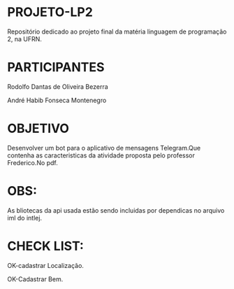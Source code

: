 # PROJETO-LP2
Repositório dedicado ao projeto final da matéria linguagem de programação 2, na UFRN.

# PARTICIPANTES
Rodolfo Dantas de Oliveira Bezerra

André Habib Fonseca Montenegro

# OBJETIVO
Desenvolver um bot para o aplicativo de mensagens Telegram.Que contenha as caracteristicas da atividade proposta pelo professor Frederico.No pdf.


# OBS:
As bliotecas da api usada estão sendo incluidas por dependicas no arquivo iml do intlej.


# CHECK LIST:
OK-cadastrar Localização.

OK-Cadastrar Bem.









